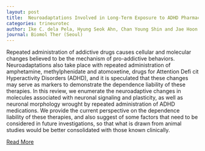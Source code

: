 ```yaml
---
layout: post
title:  Neuroadaptations Involved in Long-Term Exposure to ADHD Pharmacotherapies Alterations That Support Dependence Liability of These Medications
categories: trineurotec
author: Ike C. dela Pela, Hyung Seok Ahn, Chan Young Shin and Jae Hoon Cheong
journal: Biomol Ther (Seoul)
---
```


Repeated administration of addictive drugs causes cellular and molecular changes believed to be the mechanism of pro-addictive behaviors. Neuroadaptations also take place with repeated administration of amphetamine, methylphenidate and atomoxetine, drugs for Attention Defi cit Hyperactivity Disorders (ADHD), and it is speculated that these changes may serve as markers to demonstrate the dependence liability of these therapies. In this review, we enumerate the neuroadaptive changes in molecules associated with neuronal signaling and plasticity, as well as neuronal morphology wrought by repeated administration of ADHD medications. We provide the current perspective on the dependence liability of these therapies, and also suggest of some factors that need to be considered in future investigations, so that what is drawn from animal studies would be better consolidated with those known clinically.[Read More](http://www.koreascience.or.kr/article/ArticleFullRecord.jsp?cn=JAKO201108863884181)
